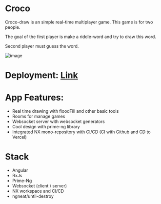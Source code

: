 # Croco
Croco-draw is an simple real-time multiplayer game. This game is for two people. 

The goal of the first player is make a riddle-word and try to draw this word. 

Second player must guess the word.

![image](https://github.com/AndrewMotevich/croco-draw-game/assets/101500007/5e599086-a292-4e77-a4b8-5855f5a44cb3)


# Deployment: [Link](https://croco-draw-game.vercel.app/main)

# App Features:

- Real time drawing with floodFill and other basic tools
- Rooms for manage games
- Websocket server with websocket generators
- Cool design with prime-ng library
- Integrated NX mono-repository with CI/CD (CI with Github and CD to Vercel)

# Stack 

- Angular
- RxJs
- Prime-Ng
- Websocket (client / server)
- NX workspace and CI/CD
- ngneat/until-destroy
